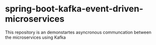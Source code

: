 # spring-boot-kafka-event-driven-microservices
This repository is an demonstartes asyncronous communcation between the microservices using Kafka
